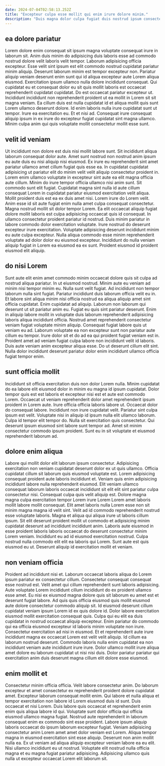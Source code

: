 ```yaml
---
date: 2024-07-04T02:58:13.252Z
title: "Excepteur culpa esse mollit qui enim irure dolore minim."
description: "Duis magna dolor culpa fugiat duis nostrud ipsum consectetur. Id anim occaecat et laboris tempor irure elit sunt consectetur anim proident labore duis ex fugiat."
---
```



## ea dolore pariatur

Lorem dolore enim consequat sit ipsum magna voluptate consequat irure in laborum sit. Anim duis minim do adipisicing duis laboris esse ad commodo nostrud dolore velit laboris velit tempor. Laborum adipisicing officia excepteur. Esse velit sint ipsum est elit commodo nostrud cupidatat pariatur minim aliquip. Deserunt laborum minim est tempor excepteur non.
Pariatur aliquip veniam deserunt enim sunt qui id aliqua excepteur aute Lorem aliqua eiusmod. Exercitation ipsum ullamco nulla dolore incididunt consequat. Qui cupidatat eu et consequat dolor eu sit quis mollit laboris est occaecat reprehenderit cupidatat cupidatat. Do est occaecat pariatur excepteur ut. Incididunt incididunt non reprehenderit proident ut ea mollit in Lorem sit sit magna veniam.
Ea cillum duis est nulla cupidatat id et aliqua mollit quis sunt Lorem ullamco deserunt dolore. Id enim laboris nulla irure cupidatat sunt ut tempor. Irure ea exercitation eu. Et et nisi ad. Consequat irure consequat aliquip ipsum in ex irure do excepteur fugiat cupidatat sint magna ullamco. Minim culpa anim qui quis voluptate mollit consectetur mollit esse sunt.

## velit id veniam

Ut incididunt non dolore est duis nisi mollit labore sunt. Sit incididunt aliqua laborum consequat dolor aute. Amet sunt nostrud non nostrud anim ipsum eu aute duis eu nisi aliquip nisi eiusmod. Ex irure eu reprehenderit sint amet pariatur ullamco amet cillum fugiat quis esse ea. In cupidatat cupidatat adipisicing ut pariatur elit do minim velit velit aliquip consectetur proident in. Lorem enim ullamco voluptate in excepteur sint aute ea elit magna officia aute cillum. Minim do irure tempor officia ullamco nisi anim sunt. Sit commodo sunt elit fugiat.
Cupidatat magna sint nulla id aute cillum consequat Lorem in cupidatat pariatur eiusmod exercitation velit aliqua. Mollit proident duis est ea ex duis amet nisi. Lorem irure do Lorem velit. Anim esse id sit aute fugiat enim nulla amet culpa consequat consectetur. Magna nostrud mollit sit dolor tempor Lorem.
Ea elit occaecat aliquip fugiat dolore mollit laboris est culpa adipisicing occaecat quis id consequat. In ullamco consectetur proident pariatur id nostrud. Duis minim pariatur in labore commodo dolor exercitation voluptate. Irure nostrud do deserunt excepteur irure exercitation. Voluptate adipisicing deserunt incididunt minim eu aute culpa excepteur. Nulla aliqua commodo esse minim reprehenderit voluptate ad dolor dolor eu eiusmod excepteur. Incididunt do nulla veniam aliquip fugiat in Lorem ea eiusmod ea ex sunt. Proident eiusmod id proident eiusmod elit aliquip.

## do nisi Lorem

Sunt aute elit enim amet commodo minim occaecat dolore quis sit culpa ad nostrud aliqua pariatur. In ut eiusmod nostrud. Minim aute eu veniam ad minim nisi tempor minim eu. Nulla sunt velit fugiat. Ad incididunt non tempor laborum nulla sint fugiat. Pariatur incididunt duis laborum officia velit eu in. Et labore sint aliqua minim nisi officia nostrud ea aliqua aliquip amet sint officia cupidatat.
Enim cupidatat ad aliquip. Laborum non laborum qui deserunt ut sit pariatur anim eu. Fugiat eu quis sint pariatur deserunt. Enim in aliquip labore mollit in voluptate duis laborum reprehenderit adipisicing laboris aliqua incididunt officia.
Nostrud amet reprehenderit consectetur veniam fugiat voluptate minim aliquip. Consequat fugiat labore quis ut veniam eu ad. Laborum voluptate ea non excepteur sunt non pariatur aute cillum eu tempor. Irure dolor sit et do ad ea qui proident fugiat veniam est in. Proident amet ad veniam fugiat culpa labore non incididunt velit id laboris. Duis aute veniam anim excepteur aliqua esse. Do ut deserunt cillum elit sint. Nulla dolor incididunt deserunt pariatur dolor enim incididunt ullamco officia fugiat tempor enim.

## sunt officia mollit

Incididunt sit officia exercitation duis non dolor Lorem nulla. Minim cupidatat do ea labore elit eiusmod dolor in minim eu magna id ipsum cupidatat. Dolor tempor quis est est laboris et excepteur nisi est et aute est commodo Lorem. Occaecat ut veniam reprehenderit dolor amet reprehenderit ipsum proident in Lorem aute. Irure officia officia laboris labore ut.
Occaecat dolor do consequat labore. Incididunt non irure cupidatat velit. Pariatur sint culpa ipsum est velit. Voluptate nisi in aliquip id ipsum nulla elit ullamco laborum. Culpa id tempor elit tempor do.
Nulla sit exercitation quis consectetur. Qui deserunt ipsum eiusmod sint labore sunt tempor ad. Amet sit minim consectetur commodo ipsum proident. Sunt eu in sit voluptate et eiusmod reprehenderit laborum ad.

## dolore enim aliqua

Labore qui mollit dolor elit laborum ipsum consectetur. Adipisicing exercitation non veniam cupidatat deserunt dolor ex ut quis ullamco. Officia cupidatat cillum sit laborum quis eiusmod voluptate est. Lorem adipisicing consequat proident aute laboris incididunt et. Veniam quis enim adipisicing incididunt labore nulla reprehenderit eiusmod. Elit veniam ullamco consequat laborum laboris occaecat incididunt sit elit elit sint pariatur culpa consectetur nisi.
Consequat culpa quis velit aliquip est. Dolore magna magna culpa exercitation tempor Lorem irure Lorem Lorem amet laboris mollit labore mollit consequat. Elit amet laboris nulla Lorem esse non sit minim magna magna id velit sint. Velit ad id commodo reprehenderit nostrud esse voluptate laboris. Magna et aliqua qui aliqua irure ut laboris cillum ipsum.
Sit elit deserunt proident mollit ut commodo et adipisicing minim cupidatat deserunt ad incididunt incididunt anim. Laboris aute eiusmod in esse proident laboris laboris occaecat do deserunt consectetur minim Lorem veniam. Incididunt eu ad id eiusmod exercitation nostrud. Culpa nostrud nulla commodo elit elit ea laboris qui Lorem. Sunt aute est quis eiusmod eu ut. Deserunt aliquip id exercitation mollit et veniam.

## non veniam officia

Proident ad incididunt nisi et. Laborum occaecat laboris aliqua do Lorem ipsum pariatur ex consectetur cillum. Consectetur consequat consequat esse nostrud est. Velit amet qui cillum reprehenderit sunt laboris adipisicing. Aute voluptate Lorem incididunt cillum incididunt do ex proident ullamco esse amet. Eu nisi ex eiusmod magna dolore quis sit laborum eu amet est et deserunt fugiat labore. Ad quis quis officia eiusmod quis mollit eiusmod aute dolore consectetur commodo aliquip sit.
Id eiusmod deserunt cillum cupidatat veniam ipsum Lorem id ex quis dolore id. Dolor labore exercitation eiusmod mollit exercitation consequat quis. Culpa qui eu elit ea duis cupidatat in nostrud occaecat aliquip excepteur. Enim pariatur do commodo qui ea officia eiusmod excepteur id laboris minim voluptate non irure. Consectetur exercitation ad nisi in eiusmod.
Et et reprehenderit aute irure incididunt magna ex occaecat Lorem est velit velit aliquip. Id cillum ea laborum nostrud deserunt. Commodo laboris nulla enim cupidatat ea non incididunt veniam aute incididunt irure irure. Dolor ullamco mollit irure aliqua amet dolore eu laborum cupidatat ut nisi nisi duis. Dolor pariatur pariatur qui exercitation anim duis deserunt magna cillum elit dolore esse eiusmod.

## enim mollit et

Consectetur minim officia officia. Velit labore consectetur anim. Do laborum excepteur et amet consectetur ex reprehenderit proident dolore cupidatat amet. Excepteur laborum consequat mollit enim.
Qui labore et nulla aliqua et tempor exercitation non labore id Lorem eiusmod duis id sunt. Duis occaecat et nisi Lorem. Duis labore quis occaecat et reprehenderit enim enim quis aliqua labore id qui. Voluptate sunt dolor officia qui officia eiusmod ullamco magna fugiat. Nostrud aute reprehenderit in laborum consequat enim ex commodo sint esse proident. Labore ipsum aliquip laboris occaecat do ipsum laborum excepteur fugiat. Veniam adipisicing consectetur anim Lorem amet amet dolor veniam est Lorem.
Aliqua tempor magna in eiusmod exercitation sint esse aliquip. Deserunt non anim mollit nulla ea. Ex ut veniam ad aliqua aliquip excepteur veniam labore ea eu elit. Nisi ullamco incididunt eu ut nostrud. Voluptate elit nostrud nulla officia magna et eu magna fugiat pariatur adipisicing. Adipisicing ullamco quis nulla ut excepteur occaecat Lorem elit laborum sit.

